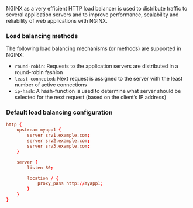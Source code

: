 NGINX as a very efficient HTTP load balancer is used to distribute traffic to several application servers and to improve performance, scalability and reliability of web applications with NGINX.

### Load balancing methods

The following load balancing mechanisms (or methods) are supported in NGINX:
- `round-robin`:
	Requests to the application servers are distributed in a round-robin fashion
- `least-connected`:
	Next request is assigned to the server with the least number of active connections
- `ip-hash`:
	A hash-function is used to determine what server should be selected for the next request (based on the client’s IP address)

### Default load balancing configuration

```conf
http {
    upstream myapp1 {
        server srv1.example.com;
        server srv2.example.com;
        server srv3.example.com;
    }

    server {
        listen 80;

        location / {
            proxy_pass http://myapp1;
        }
    }
}
```

